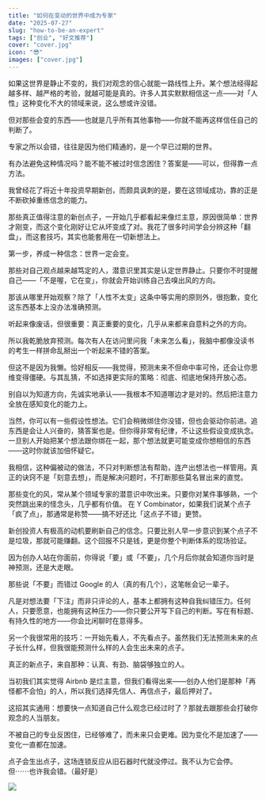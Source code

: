 ```yaml
---
title: "如何在变动的世界中成为专家"
date: "2025-07-27"
slug: "how-to-be-an-expert"
tags: ["创业", "好文推荐"]
cover: "cover.jpg"
icon: "😎"
images: ["cover.jpg"]
---
```

如果这世界是静止不变的，我们对观念的信心就能一路线性上升。某个想法经得起越多样、越严格的考验，就越可能是真的。许多人其实默默相信这一点——对「人性」这种变化不大的领域来说，这么想或许没错。



但对那些会变的东西——也就是几乎所有其他事物——你就不能再这样信任自己的判断了。



专家之所以会错，往往是因为他们精通的，是一个早已过期的世界。



有办法避免这种情况吗？能不能不被过时信念困住？答案是——可以，但得靠一点方法。



我曾经花了将近十年投资早期新创，而颇具讽刺的是，要在这领域成功，靠的正是不断砍掉重练信念的能力。



那些真正值得注意的新创点子，一开始几乎都看起来像烂主意，原因很简单：世界才刚变，而这个变化刚好让它从坏变成了对。我花了很多时间学会分辨这种「翻盘」，而这套技巧，其实也能套用在一切新想法上。



第一步，养成一种信念：世界一定会变。



那些对自己观点越来越笃定的人，潜意识里其实是认定世界静止。只要你不时提醒自己——「不是喔，它在变」，你就会开始训练自己去嗅出风的方向。



那该从哪里开始观察？除了「人性不太变」这条中等实用的原则外，很抱歉，变化这东西基本上没办法准确预测。



听起来像废话，但很重要：真正重要的变化，几乎从来都来自意料之外的方向。



所以我乾脆放弃预测。每次有人在访问里问我「未来怎么看」，我脑中都像没读书的考生一样拼命乱掰出一个听起来不错的答案。



但这不是因为我懒。恰好相反——我觉得，预测未来不但命中率可怜，还会让你思维变得僵硬。与其乱猜，不如选择更实际的策略：彻底、彻底地保持开放心态。



别自以为知道方向，先诚实地承认——我根本不知道哪边才是对的。然后把注意力全放在感知变化的能力上。



当然，你可以有一些假设性想法。它们会稍微绑住你没错，但也会驱动你前进。追东西是会让人兴奋的，猜答案也是。但你得非常有纪律，不让这些假设变成执念。
一旦别人开始把某个想法跟你绑在一起，那个想法就更可能变成你想相信的东西——这时你就该加倍怀疑它。



我相信，这种偏被动的做法，不只对判断想法有帮助，连产出想法也一样管用。真正的诀窍不是「刻意去想」，而是解决问题时，不打断那些莫名冒出来的直觉。



那些变化的风，常从某个领域专家的潜意识中吹出来。只要你对某件事够熟，一个突然跳出来的怪念头，几乎都有价值。
在 Y Combinator，如果我们说某个点子「疯了点」，那通常是称赞——搞不好还比「这点子不错」更赞。



新创投资人有极高的动机要刷新自己的信念。只要比别人早一步意识到某个点子不是垃圾，那就可能赚翻。这个回报不只是钱，更是你整个判断体系的现场验证。



因为创办人站在你面前，你得说「要」或「不要」，几个月后你就会知道你当时是神预测，还是大走眼。



那些说「不要」而错过 Google 的人（真的有几个），这笔帐会记一辈子。



凡是对想法要「下注」而非只评论的人，基本上都拥有这种自我纠错压力。任何人，只要愿意，也能拥有这种压力——你只要公开写下自己的判断。写在有标题、有持久性的地方——你会比闲聊时在意得多。



另一个我很常用的技巧：一开始先看人，不先看点子。虽然我们无法预测未来的点子长什么样，但我很能预测什么样的人会生出未来的点子。



真正的新点子，来自那种：认真、有劲、脑袋够独立的人。



当初我们其实觉得 Airbnb 是烂主意，但我们看得出来——创办人他们是那种「再怪都不会怕」的人，所以我们选择先信人、再信点子，最后押对了。



这招其实通用：想要快一点知道自己什么观念已经过时了？那就去跟那些会打破你观念的人当朋友。



不被自己的专业反困住，已经够难了，而未来只会更难。因为变化不是加速了——变化一直都在加速。



点子会生出点子，这场连锁反应从旧石器时代就没停过。我不认为它会停。
但⋯⋯也许我会错。（最好是）




![](https://prod-files-secure.s3.us-west-2.amazonaws.com/112d0858-5090-4d34-a606-b75eb8d65fd2/46476355-9cf3-4e99-9b7a-3531bc426380/1000202064.png?X-Amz-Algorithm=AWS4-HMAC-SHA256&X-Amz-Content-Sha256=UNSIGNED-PAYLOAD&X-Amz-Credential=ASIAZI2LB466SSEELHZA%2F20250805%2Fus-west-2%2Fs3%2Faws4_request&X-Amz-Date=20250805T234848Z&X-Amz-Expires=3600&X-Amz-Security-Token=IQoJb3JpZ2luX2VjEC8aCXVzLXdlc3QtMiJHMEUCIH12QRzT8TQFQdJ3KqHIwJ2We3l9XAKWT1lzok9ZBUd1AiEA%2F3m59AMiZsOtziJbcokuh7nQU2dn6pLDr9ilZpTqT%2BUq%2FwMIaBAAGgw2Mzc0MjMxODM4MDUiDMWGQ27WYC9BhCdHgCrcAw1kZzuhEgsfoxD4ZRiEqd4aIdFg3S0No6ERWctC7HxVsmv3CZ9XhwKkOAAfC26DCB0ZKpIK%2FESVGHZ9jEzPuWuJsWabiQ2S%2FwR0Sul2W0o4J5beZaxIMck9K17umq7B%2FZkgtHUbjDw%2BMIu63pEoBVKb%2F7TNapEtIeQz7ZOZyjtaRUQ7uGDCUzcQxLF8wG%2FyV4bxS2ee9Y0TwZJJDesrtog79NGVHMOt66fmqPQhsaq4dv8Xby3%2B43d6m2EW1OvOb0NnlC5Ejp6wz6Phl%2BNjky2NpZPlrwJN%2Ff2AvCxkEkGXJtXlM0DjawItixV4J18jqqs2aeGkm4JTQtD%2BO65S9TzUwURH4nnUqTSzdQriqqKkUJYiMBskdDtd80voONkH3Hcgq5gWnZZG2VeyIGloM8BVb%2BjB0b3PcBNkFLPlZpMxvNac%2FkG7CqHEeitMt%2F5TwCz8QgAeDSpNd6xN7AqYjV%2BWP22a5YaCEy1Uq%2BsW0R75WCHROIDlAYnjFiyvN5xuYGUKbclKSbE3B3yNg7oUwFx4urXdF2iKFmVi%2F%2FMPZUcbn0hsC0H8JNuDJA%2B5nwKAvoxggfbuhbNe%2BrZC7OWJ2a9a3cBauG0Y4isG7%2BopzKplaBfslNlwLEtSmQnNMLKTysQGOqUBtY4B9cXAvmHe15LyZCi%2B1xJVwDUk%2BV5lggt7kw8INRV0pu76P9pKUe4gGS88OUymlEIs%2BzkC8cNOap69QeZQ2AgeiR2Lx4MNp5vkjZ3ChlG298oiTLdlJciJinwkKi9KSf4towil9gNot1vAQxa1dl1UY6GYap3tOkktAhQcSjWyjNpAboI3e3Quj%2BXzTgjEhMT57zISSPzKZr%2FyCQX3VB9fGS%2Fd&X-Amz-Signature=0cc9900c7e74920ec72ca130352726b12639b7b4c8673810580d153005a5489b&X-Amz-SignedHeaders=host&x-amz-checksum-mode=ENABLED&x-id=GetObject)

